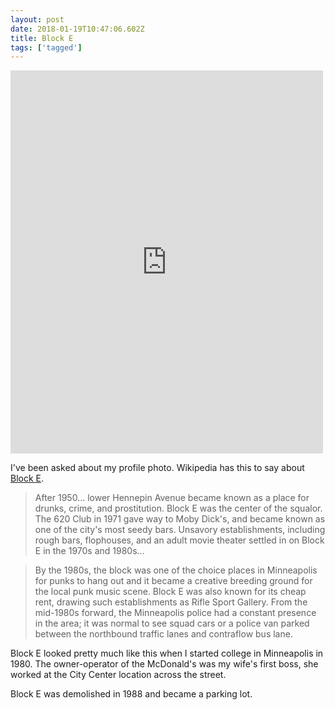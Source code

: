 ```yaml
---
layout: post
date: 2018-01-19T10:47:06.602Z
title: Block E
tags: ['tagged']
---
```

<iframe src="https://www.facebook.com/plugins/post.php?href=https%3A%2F%2Fwww.facebook.com%2Foldmpls%2Fphotos%2Fa.119636488056535.13615.119633278056856%2F1658991434121025%2F%3Ftype%3D3&width=500" width="500" height="613" style="border:none;overflow:hidden" scrolling="no" frameborder="0" allowTransparency="true"></iframe>

I've been asked about my profile photo. Wikipedia has this to say about [Block E](https://en.wikipedia.org/wiki/Mayo_Clinic_Square). 

> After 1950… lower Hennepin Avenue became known as a place for drunks, crime, and prostitution. Block E was the center of the squalor. The 620 Club in 1971 gave way to Moby Dick's, and became known as one of the city's most seedy bars. Unsavory establishments, including rough bars, flophouses, and an adult movie theater settled in on Block E in the 1970s and 1980s…

> By the 1980s, the block was one of the choice places in Minneapolis for punks to hang out and it became a creative breeding ground for the local punk music scene. Block E was also known for its cheap rent, drawing such establishments as Rifle Sport Gallery. From the mid-1980s forward, the Minneapolis police had a constant presence in the area; it was normal to see squad cars or a police van parked between the northbound traffic lanes and contraflow bus lane.

Block E looked pretty much like this when I started college in Minneapolis in 1980. The owner-operator of the McDonald's was my wife's first boss, she  worked at the City Center location across the street.

Block E was demolished in 1988 and became a parking lot.
